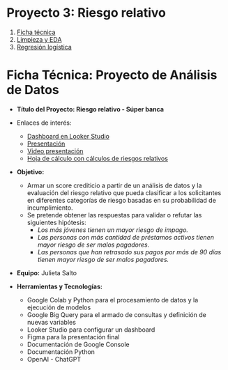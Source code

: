 # Proyecto 3: Riesgo relativo
1. [Ficha técnica](#ficha-técnica-proyecto-de-análisis-de-datos)
2. [Limpieza y EDA](#https://github.com/juliasalto/proyectoriesgorelativo/blob/main/limpieza_y_EDA_dataset_banco.ipynb)
3. [Regresión logística](#https://github.com/juliasalto/proyectoriesgorelativo/blob/main/hito_3_regresion_logistica.ipynb)


# Ficha Técnica: Proyecto de Análisis de Datos
- **Título del Proyecto: Riesgo relativo - Súper banca**
  
- Enlaces de interés:
    - [Dashboard en Looker Studio](https://lookerstudio.google.com/reporting/dcc2623b-bdec-4d52-8b76-c26513140f85)
    - [Presentación](https://drive.google.com/file/d/1bsM08YrfMaNCngJQjkju52jtgrDTvnZL/view?usp=sharing)
    - [Video presentación](https://www.loom.com/share/cefa07de469041f79c391fc519218b3e?sid=5fdafcd1-ec99-491d-8354-9746024ba5a1)
    - [Hoja de cálculo con cálculos de riesgos relativos](https://docs.google.com/spreadsheets/d/1Fkjf9YsDGJ-QDI_h1pUsP88Xc_O9GHVL4ooqc07GK7w/edit?usp=sharing)
 
- **Objetivo:**
    - Armar un score crediticio a partir de un análisis de datos y la evaluación del riesgo relativo que pueda clasificar a los solicitantes en diferentes categorías de riesgo basadas en su probabilidad de incumplimiento.
    - Se pretende obtener las respuestas para validar o refutar las siguientes hipótesis:
        - *Los más jóvenes tienen un mayor riesgo de impago.*
        - *Las personas con más cantidad de préstamos activos tienen mayor riesgo de ser malos pagadores.*
        - *Las personas que han retrasado sus pagos por más de 90 días tienen mayor riesgo de ser malos pagadores.*
          
- **Equipo:** Julieta Salto
  
- **Herramientas y Tecnologías:**
    - Google Colab y Python para el procesamiento de datos y la ejecución de modelos
    - Google Big Query para el armado de consultas y definición de nuevas variables
    - Looker Studio para configurar un dashboard
    - Figma para la presentación final
    - Documentación de Google Console
    - Documentación Python
    - OpenAI - ChatGPT
    

